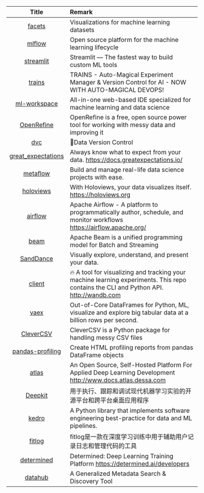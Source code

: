 | Title | Remark |
| :----: | :---- |
| [facets](https://github.com/pair-code/facets)|Visualizations for machine learning datasets |
|[mlflow](https://github.com/mlflow/mlflow)|Open source platform for the machine learning lifecycle |
|[streamlit](https://github.com/streamlit/streamlit)|Streamlit — The fastest way to build custom ML tools |
|[trains](https://github.com/allegroai/trains)|TRAINS - Auto-Magical Experiment Manager & Version Control for AI - NOW WITH AUTO-MAGICAL DEVOPS!|
|[ml-workspace](https://github.com/ml-tooling/ml-workspace)|All-in-one web-based IDE specialized for machine learning and data science|
|[OpenRefine](https://github.com/OpenRefine/OpenRefine)|OpenRefine is a free, open source power tool for working with messy data and improving it |
|[dvc](https://github.com/iterative/dvc)|🦉Data Version Control |
|[great_expectations](https://github.com/great-expectations/great_expectations)|Always know what to expect from your data. https://docs.greatexpectations.io/|
|[metaflow](https://github.com/Netflix/metaflow)|Build and manage real-life data science projects with ease.|
|[holoviews](https://github.com/holoviz/holoviews)|With Holoviews, your data visualizes itself. https://holoviews.org|
|[airflow](https://github.com/apache/airflow)|Apache Airflow - A platform to programmatically author, schedule, and monitor workflows https://airflow.apache.org/|
|[beam](https://github.com/apache/beam)|Apache Beam is a unified programming model for Batch and Streaming |
|[SandDance](https://github.com/Microsoft/SandDance)|Visually explore, understand, and present your data. |
|[client](https://github.com/wandb/client)|🔥 A tool for visualizing and tracking your machine learning experiments. This repo contains the CLI and Python API. http://wandb.com|
|[vaex](https://github.com/vaexio/vaex)|Out-of-Core DataFrames for Python, ML, visualize and explore big tabular data at a billion rows per second. |
|[CleverCSV](https://github.com/alan-turing-institute/CleverCSV)|CleverCSV is a Python package for handling messy CSV files|
|[pandas-profiling](https://github.com/pandas-profiling/pandas-profiling)|Create HTML profiling reports from pandas DataFrame objects|
|[atlas](https://github.com/dessa-oss/atlas)|An Open Source, Self-Hosted Platform For Applied Deep Learning Development http://www.docs.atlas.dessa.com|
|[Deepkit](https://www.weibo.com/mygroups?gid=3769648463997301&wvr=6&leftnav=1#1586863955908)|用于执行、跟踪和调试现代机器学习实验的开源平台和跨平台桌面应用程序|
|[kedro](https://github.com/quantumblacklabs/kedro)|A Python library that implements software engineering best-practice for data and ML pipelines. |
|[fitlog](https://github.com/fastnlp/fitlog)|fitlog是一款在深度学习训练中用于辅助用户记录日志和管理代码的工具|
|[determined](https://github.com/determined-ai/determined)|Determined: Deep Learning Training Platform https://determined.ai/developers|
|[datahub](https://github.com/linkedin/datahub)|A Generalized Metadata Search & Discovery Tool|